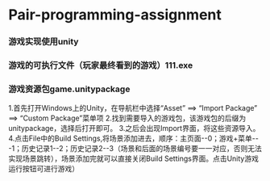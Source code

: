 # Pair-programming-assignment
### 游戏实现使用unity
### 游戏的可执行文件（玩家最终看到的游戏）111.exe
### 游戏资源包game.unitypackage
1.首先打开Windows上的Unity，在导航栏中选择“Asset” ==> “Import Package” ==> “Custom Package”菜单项
2.找到需要导入的游戏包，该游戏包的后缀为 unitypackage，选择后打开即可。
3.之后会出现Import界面，将这些资源导入。 4.点击File中的Build Settings,将场景添加进去，顺序：主页面--0；游戏+菜单---1；历史记录1--2；历史记录2--3（场景和后面的场景编号要一一对应，否则无法实现场景跳转），场景添加完就可以直接关闭Build Settings界面。点击Unity游戏运行按钮可进行游戏）
